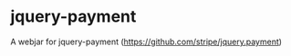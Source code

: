 jquery-payment
==============

A webjar for jquery-payment (https://github.com/stripe/jquery.payment)
